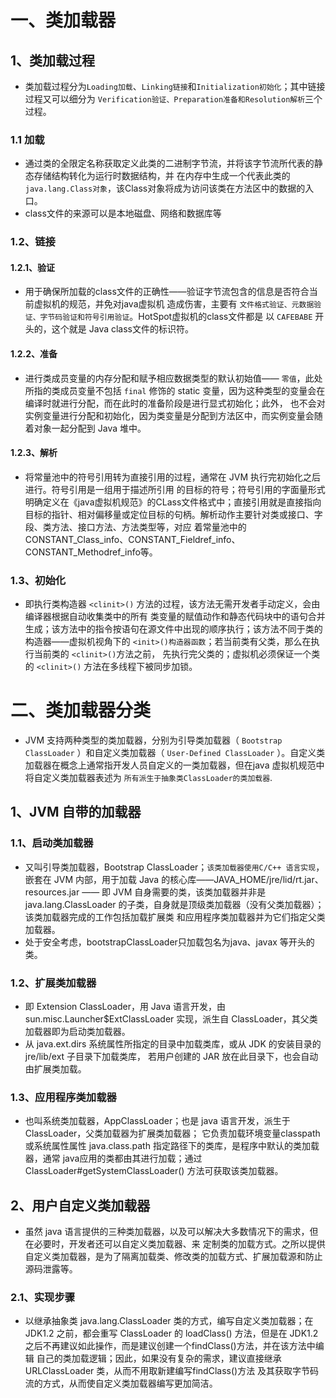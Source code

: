 # 一、类加载器
## 1、类加载过程

- 类加载过程分为`Loading加载`、`Linking链接`和`Initialization初始化`；其中链接过程又可以细分为
`Verification验证、Preparation准备和Resolution解析`三个过程。

### 1.1 加载

- 通过类的全限定名称获取定义此类的二进制字节流，并将该字节流所代表的静态存储结构转化为运行时数据结构，并
在内存中生成一个代表此类的 `java.lang.Class对象`，该Class对象将成为访问该类在方法区中的数据的入口。
- class文件的来源可以是本地磁盘、网络和数据库等

### 1.2、链接
#### 1.2.1、验证

- 用于确保所加载的class文件的正确性——验证字节流包含的信息是否符合当前虚拟机的规范，并免对java虚拟机
造成伤害，主要有 `文件格式验证、元数据验证、字节码验证和符号引用验证`。HotSpot虚拟机的class文件都是
以 `CAFEBABE` 开头的，这个就是 Java class文件的标识符。

#### 1.2.2、准备

- 进行类成员变量的内存分配和赋予相应数据类型的默认初始值—— `零值`，此处所指的类成员变量不包括 `final`
修饰的 static 变量，因为这种类型的变量会在编译时就进行分配，而在此时的准备阶段是进行显式初始化；此外，
也不会对实例变量进行分配和初始化，因为类变量是分配到方法区中，而实例变量会随着对象一起分配到 Java 堆中。

#### 1.2.3、解析

- 将常量池中的符号引用转为直接引用的过程，通常在 JVM 执行完初始化之后进行。符号引用是一组用于描述所引用
的目标的符号；符号引用的字面量形式明确定义在《java虚拟机规范》的CLass文件格式中；直接引用就是直接指向
目标的指针、相对偏移量或定位目标的句柄。解析动作主要针对类或接口、字段、类方法、接口方法、方法类型等，对应
着常量池中的 CONSTANT_Class_info、CONSTANT_Fieldref_info、CONSTANT_Methodref_info等。

### 1.3、初始化

- 即执行类构造器 `<clinit>()` 方法的过程，该方法无需开发者手动定义，会由编译器根据自动收集类中的所有
类变量的赋值动作和静态代码块中的语句合并生成；该方法中的指令按语句在源文件中出现的顺序执行；该方法不同于类的
构造器——虚拟机视角下的 `<init>()构造器函数`；若当前类有父类，那么在执行当前类的 `<clinit>()`方法之前，
先执行完父类的；虚拟机必须保证一个类的 `<clinit>()` 方法在多线程下被同步加锁。

# 二、类加载器分类

- JVM 支持两种类型的类加载器，分别为引导类加载器（ `Bootstrap ClassLoader` ）和自定义类加载器（
`User-Defined ClassLoader` ）。自定义类加载器在概念上通常指开发人员自定义的一类加载器，但在java
虚拟机规范中将自定义类加载器表述为 `所有派生于抽象类ClassLoader的类加载器`.
## 1、JVM 自带的加载器
### 1.1、启动类加载器

- 又叫引导类加载器，Bootstrap ClassLoader；`该类加载器使用C/C++ 语言实现`，嵌套在 JVM 内部，用于加载
 Java 的核心库——JAVA_HOME/jre/lid/rt.jar、resources.jar —— 即 JVM 自身需要的类，该类加载器并非是
 java.lang.ClassLoader 的子类，自身就是顶级类加载器（没有父类加载器）；该类加载器完成的工作包括加载扩展类
 和应用程序类加载器并为它们指定父类加载器。
- 处于安全考虑，bootstrapClassLoader只加载包名为java、javax 等开头的类。

### 1.2、扩展类加载器

- 即 Extension ClassLoader，用 Java 语言开发，由 sun.misc.Launcher$ExtClassLoader 实现，派生自
ClassLoader，其父类加载器即为启动类加载器。
- 从 java.ext.dirs 系统属性所指定的目录中加载类库，或从 JDK 的安装目录的 jre/lib/ext 子目录下加载类库，
若用户创建的 JAR 放在此目录下，也会自动由扩展类加载。

### 1.3、应用程序类加载器

- 也叫系统类加载器，AppClassLoader；也是 java 语言开发，派生于 ClassLoader，父类加载器为扩展类加载器；
它负责加载环境变量classpath或系统属性属性 java.class.path 指定路径下的类库，是程序中默认的类加载器，通常
java应用的类都由其进行加载；通过ClassLoader#getSystemClassLoader() 方法可获取该类加载器。

## 2、用户自定义类加载器

- 虽然 java 语言提供的三种类加载器，以及可以解决大多数情况下的需求，但在必要时，开发者还可以自定义类加载器、来
定制类的加载方式。之所以提供自定义类加载器，是为了隔离加载类、修改类的加载方式、扩展加载源和防止源码泄露等。

### 2.1、实现步骤

- 以继承抽象类 java.lang.ClassLoader 类的方式，编写自定义类加载器；在 JDK1.2 之前，都会重写 ClassLoader
的 loadClass() 方法，但是在 JDK1.2 之后不再建议如此操作，而是建议创建一个findClass()方法，并在该方法中编辑
自己的类加载逻辑；因此，如果没有复杂的需求，建议直接继承 URLClassLoader 类，从而不用取新建编写findClass()方法
及其获取字节码流的方式，从而使自定义类加载器编写更加简洁。

